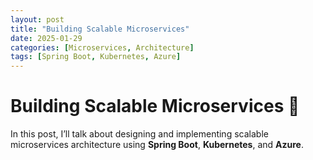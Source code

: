 ```yaml
---
layout: post
title: "Building Scalable Microservices"
date: 2025-01-29
categories: [Microservices, Architecture]
tags: [Spring Boot, Kubernetes, Azure]
---
```

# Building Scalable Microservices 🚀

In this post, I’ll talk about designing and implementing scalable microservices architecture using **Spring Boot**, **Kubernetes**, and **Azure**.
